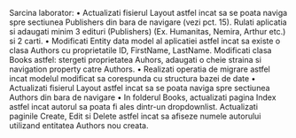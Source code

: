 Sarcina laborator:
• Actualizati fisierul Layout astfel incat sa se poata naviga spre sectiunea Publishers din
bara de navigare (vezi pct. 15). Rulati aplicatia si adaugati minim 3 edituri (Publishers)
(Ex. Humanitas, Nemira, Arthur etc.) si 2 carti.
• Modificati Entity data model al aplicatiei astfel incat sa existe o clasa Authors cu
proprietatile ID, FirstName, LastName. Modificati clasa Books astfel: stergeti
proprietatea Auhors, adaugati o cheie straina si navigation property catre Authors.
• Realizati operatia de migrare astfel incat modelul modificat sa corespunda cu structura
bazei de date
• Actualizati fisierul Layout astfel incat sa se poata naviga spre sectiunea Authors din bara
de navigare
• In folderul Books, actualizati pagina Index astfel incat autorul sa poata fi ales dintr-un
dropdownlist. Actualizati paginile Create, Edit si Delete astfel incat sa afiseze numele
autorului utilizand entitatea Authors nou creata.

